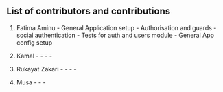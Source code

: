 ## List of contributors and contributions

1. Fatima Aminu     - General Application setup
                    - Authorisation and guards
                    - social authentication
                    - Tests for auth and users module
                    - General App config setup 

2. Kamal            -
                    -
                    -
                    -

3. Rukayat Zakari   - 
                    -
                    -
                    -

4. Musa             -
                    -
                    -
                    